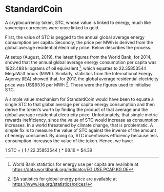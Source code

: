 # StandardCoin

A cryptocurrency token, STC, whose value is linked to energy, much like sovereign currencies were once linked to gold.

First, the value of STC is pegged to the annual global average energy consumption per capita. Secondly, the price per MWh is derived from the global average residential electricity price. Below describes the process.

At setup (August, 2019), the latest figures from the World Bank, for 2014, showed that the annual global average energy consumption per capita was 1922.488 kilograms of oil equivalent [^1], which equates to 22.35853544 MegaWatt hours (MWh). Similarly, statistics from the International Energy Agency (IEA) showed that, for 2017, the global average residential electricity price was US$98.16 per MWh [^2]. Those were the figures used to initialise STC.

A simple value mechanism for StandardCoin would have been to equate a single STC to that global average per capita energy consumption and then derive the token's worth by finding the product of that average and the global average residential electricity price. Unfortunately, that simple metric rewards inefficiency, since the value of STC would increase as consumption increases. In a world threatened by climate change, that is problematic. A simple fix is to measure the value of STC against the inverse of the amount of energy consumed. By doing so, STC incentivises efficiency because less consumption increases the value of the token. Hence, we have:

1 STC = ( 1 / 22.35853544 ) * 98.16  = $4.39

[^1]: World Bank statistics for energy use per capita are available at https://data.worldbank.org/indicator/EG.USE.PCAP.KG.OE

[^2]: IEA statistics for global energy price are available at https://www.iea.org/statistics/prices/
